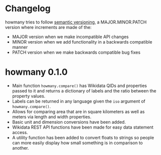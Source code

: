 # Changelog

howmany tries to follow [semantic versioning](https://semver.org/), a MAJOR.MINOR.PATCH version where increments are made of the:

- MAJOR version when we make incompatible API changes
- MINOR version when we add functionality in a backwards compatible manner
- PATCH version when we make backwards compatible bug fixes

# howmany 0.1.0

- Main function `howmany.compare()` has Wikidata QIDs and properties passed to it and returns a dictionary of labels and the ratio between the property values.
- Labels can be returned in any language given the `iso` argument of `howmany.compare()`.
- Allows for comparing area that are in square kilometers as well as meters via length and width properties.
- Basic unit and dimension conversions have been added.
- Wikidata REST API functions have been made for easy data statement access.
- A utility function has been added to convert floats to strings so people can more easily display how small something is in comparison to another.
